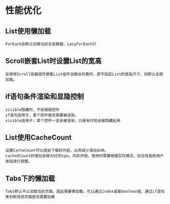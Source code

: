 # 性能优化

## List使用懒加载
    ForEach会默认加载当前全部数据。LazyForEach只

## Scroll嵌套List时设置List的宽高
    在使用Scroll容器组件嵌套List组件加载长列表时，若不指定List的宽高尺寸，则默认全部加载。

## if语句条件渲染和显隐控制
    visible隐藏时，不会销毁控件
    if语句适用于，某个控件是否需要被渲染。
    visible适用于，某个控件一定会被渲染，只是有时他会被隐藏起来

## List使用CacheCount
    设置CacheCount可以提前下载好内容，从而减少滑动白块。
    cachedCount的增加会增大UI的cpu、内存开销。使用时需要根据实际情况，综合性能和用户体验进行调整。

## Tabs下的懒加载
    Tabs默认不止加载当前页面。因此需要懒加载，可以通过index或者boolean值，通过if语句来判断其他页面是否需要加载